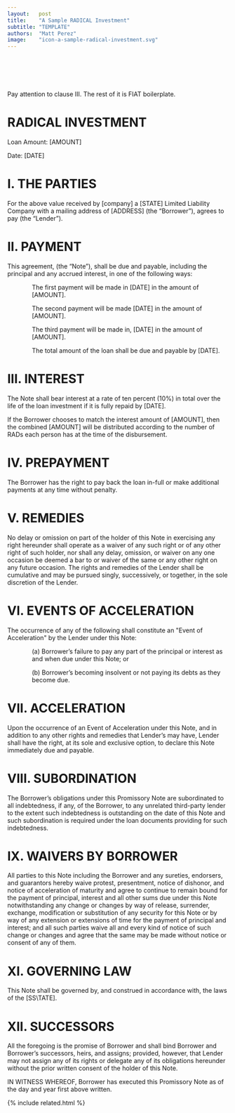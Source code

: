 ```yaml
---
layout:   post
title:    "A Sample RADICAL Investment"
subtitle: "TEMPLATE"
authors:  "Matt Perez"
image:    "icon-a-sample-radical-investment.svg"
---
```


<div style="display:none;">
 <p>A sample <span class="_paradigm">RADICAL</span> invesmentment.</p>
</div>

<h1>&nbsp;</h1>
 <p>Pay attention to clause III. The rest of it is <span class="_paradigm">FIAT</span> boilerplate.</p>

<h1 class="_sectionn">RADICAL INVESTMENT</h1>
 <p>Loan Amount: [AMOUNT]</p>
 <p>       Date: [DATE]</p>
 <h1>I. THE PARTIES</h1>
 <p space="text-indent:4em; ">For the above value received by [company] a [STATE] Limited Liability Company with a mailing address of [ADDRESS] (the “Borrower”), agrees to pay (the “Lender”).</p>

<h1>II. PAYMENT</h1>
 <p space="text-indent:4em; ">This agreement, (the “Note”), shall be due and payable, including the principal and any accrued interest, in one of the following ways:</p>
 <p>
  <div style="margin-left:4em; ">
   <p>The first payment will be made in  [DATE] in the amount of [AMOUNT].</p>
   <p>The second payment will be made  [DATE] in the amount of [AMOUNT].</p>
   <p>The third payment will be made in, [DATE] in the amount of [AMOUNT].</p>
   <p>The total amount of the loan shall be due and payable by [DATE].</p>
  </div>
 </p>

<h1>III. INTEREST</h1>
 <p space="text-indent:4em; ">The Note shall bear interest at a rate of ten percent (10%) in total over the life of the loan investment if it is fully repaid by [DATE].</p>
 <p space="text-indent:4em; ">If the Borrower chooses to match the interest amount of  [AMOUNT], then the combined [AMOUNT] will be distributed according to the number of <span class="_paradigm">RAD</span>s each person has at the time of the disbursement.</p>

<h1>IV. PREPAYMENT</h1>
 <p space="text-indent:4em; ">The Borrower has the right to pay back the loan in-full or make additional payments at any time without penalty.</p>

<h1>V. REMEDIES</h1>
 <p space="text-indent:4em; ">No delay or omission on part of the holder of this Note in exercising any right hereunder shall operate as a waiver of any such right or of any other right of such holder, nor shall any delay, omission, or waiver on any one occasion be deemed a bar to or waiver of the same or any other right on any future occasion. The rights and remedies of the Lender shall be cumulative and may be pursued singly, successively, or together, in the sole discretion of the Lender.</p>

<h1>VI. EVENTS OF ACCELERATION</h1>
 <p space="text-indent:4em; ">The occurrence of any of the following shall constitute an "Event of Acceleration" by the Lender under this Note:</p>
 <p>
  <div style="margin-left:4em; ">
   <p>(a) Borrower’s failure to pay any part of the principal or interest as and when due under this Note; or</p>
   <p>(b) Borrower’s becoming insolvent or not paying its debts as they become due.</p>
  </div>
 </p>

<h1>VII. ACCELERATION</h1>
 <p space="text-indent:4em; ">Upon the occurrence of an Event of Acceleration under this Note, and in addition to any other rights and remedies that Lender’s may have, Lender shall have the right, at its sole and exclusive option, to declare this Note immediately due and payable.</p>

<h1>VIII. SUBORDINATION</h1>
 <p space="text-indent:4em; ">The Borrower’s obligations under this Promissory Note are subordinated to all indebtedness, if any, of the Borrower, to any unrelated third-party lender to the extent such indebtedness is outstanding on the date of this Note and such subordination is required under the loan documents providing for such indebtedness.</p></p>

<h1>IX. WAIVERS BY BORROWER</h1>
 <p space="text-indent:4em; ">All parties to this Note including the Borrower and any sureties, endorsers, and guarantors hereby waive protest, presentment, notice of dishonor, and notice of acceleration of maturity and agree to continue to remain bound for the payment of principal, interest and all other sums due under this Note notwithstanding any change or changes by way of release, surrender, exchange, modification or substitution of any security for this Note or by way of any extension or extensions of time for the payment of principal and interest; and all such parties waive all and every kind of notice of such change or changes and agree that the same may be made without notice or consent of any of them.</p>

<h1>XI. GOVERNING LAW</h1>
 <p space="text-indent:4em; "> This Note shall be governed by, and construed in accordance with, the laws of the [SS\TATE].</p>

<h1>XII. SUCCESSORS</h1>
 <p space="text-indent:4em; "> All the foregoing is the promise of Borrower and shall bind Borrower and Borrower&rsquo;s successors, heirs, and assigns; provided, however, that Lender may not assign any of its rights or delegate any of its obligations hereunder without the prior written consent of the holder of this Note.</p>
 <p></p>
 <p>IN WITNESS WHEREOF, Borrower has executed this Promissory Note as of the day and year first above written.</p>

{% include related.html %}